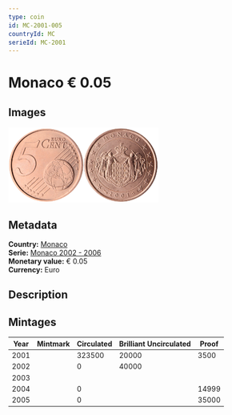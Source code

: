 ```yaml
---
type: coin
id: MC-2001-005
countryId: MC
serieId: MC-2001
---
```


# Monaco € 0.05

## Images

<img src="../../../Images/common-2002-005.png" height="150" alt="Front image"><img src="Images/monaco-2001-005.png" height="150" alt="Back image">

## Metadata

**Country:** [Monaco](../index.md)\
**Serie:** [Monaco 2002 - 2006](index.md)\
**Monetary value:** € 0.05\
**Currency:** Euro

## Description


## Mintages

| Year | Mintmark | Circulated | Brilliant Uncirculated | Proof |
| ---- | -------- | ---------- | ---------------------- | ----- |
| 2001 |  | 323500| 20000 | 3500 |
| 2002 |  | 0| 40000 |  |
| 2003 |  | |  |  |
| 2004 |  | 0|  | 14999 |
| 2005 |  | 0|  | 35000 |
